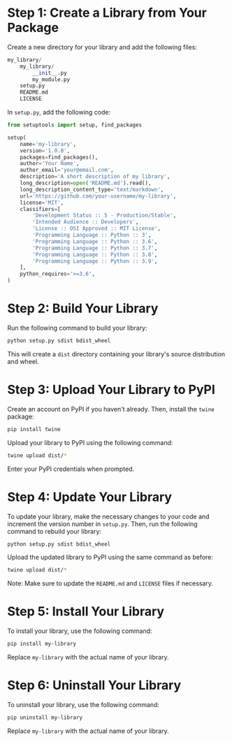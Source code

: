 # Step 1: Create a Library from Your Package
Create a new directory for your library and add the following files:
```python
my_library/
    my_library/
        __init__.py
        my_module.py
    setup.py
    README.md
    LICENSE
```
In `setup.py`, add the following code:
```python
from setuptools import setup, find_packages

setup(
    name='my-library',
    version='1.0.0',
    packages=find_packages(),
    author='Your Name',
    author_email='your@email.com',
    description='A short description of my library',
    long_description=open('README.md').read(),
    long_description_content_type='text/markdown',
    url='https://github.com/your-username/my-library',
    license='MIT',
    classifiers=[
        'Development Status :: 5 - Production/Stable',
        'Intended Audience :: Developers',
        'License :: OSI Approved :: MIT License',
        'Programming Language :: Python :: 3',
        'Programming Language :: Python :: 3.6',
        'Programming Language :: Python :: 3.7',
        'Programming Language :: Python :: 3.8',
        'Programming Language :: Python :: 3.9',
    ],
    python_requires='>=3.6',
)
```
# Step 2: Build Your Library
Run the following command to build your library:
```bash
python setup.py sdist bdist_wheel
```
This will create a `dist` directory containing your library's source distribution and wheel.

# Step 3: Upload Your Library to PyPI
Create an account on PyPI if you haven't already. Then, install the `twine` package:
```bash
pip install twine
```
Upload your library to PyPI using the following command:
```bash
twine upload dist/*
```
Enter your PyPI credentials when prompted.

# Step 4: Update Your Library
To update your library, make the necessary changes to your code and increment the version number in `setup.py`. Then, run the following command to rebuild your library:
```bash
python setup.py sdist bdist_wheel
```
Upload the updated library to PyPI using the same command as before:
```bash
twine upload dist/*
```
Note: Make sure to update the `README.md` and `LICENSE` files if necessary.

# Step 5: Install Your Library
To install your library, use the following command:
```bash
pip install my-library
```
Replace `my-library` with the actual name of your library.

# Step 6: Uninstall Your Library
To uninstall your library, use the following command:
```bash
pip uninstall my-library
```
Replace `my-library` with the actual name of your library.